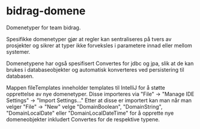 # bidrag-domene
Domenetyper for team bidrag. 

Spesifikke domenetyper gjør at regler kan sentraliseres på tvers av prosjekter og sikrer 
at typer ikke forveksles i parametere innad eller mellom systemer.

Domenetypene har også spesifisert Convertes for jdbc og jpa, slik at de kan brukes i databaseobjekter og 
automatisk konverteres ved persistering til databasen.

Mappen fileTemplates inneholder templates til IntelliJ for å støtte opprettelse av nye domenetyper. 
Disse importeres via "File" -> "Manage IDE Settings" -> "Import Settings..."
Etter at disse er importert kan man når man velger "File" -> "New" velge  "DomainBoolean", "DomainString", "DomainLocalDate" 
eller "DomainLocalDateTime" for å opprette nye domeneobjekter inkludert Convertes for de respektive typene.  
